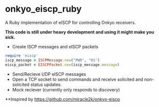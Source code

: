 onkyo_eiscp_ruby
================

A Ruby implementation of eISCP for controlling Onkyo receivers.

**This code is still under heavy development and using it might make you sick.**
  * Create ISCP messages and eISCP packets
```ruby
require 'eiscp'
iscp_message = ISCPMessage.new("PWR", "01")
eiscp_packet = EISCPPacket.new(iscp_message.message)
```
  * Send/Recieve UDP eISCP messages
  * Open a TCP socket to send commands and receive solicited and non-solicited status updates.
  * Mock reciever (currently only responds to discovery)

**Inspired by https://github.com/miracle2k/onkyo-eiscp

